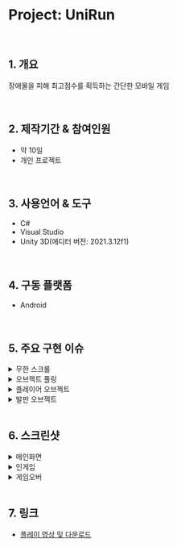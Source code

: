 # Project: UniRun

</br>

## 1. 개요
장애물을 피해 최고점수를 획득하는 간단한 모바일 게임

</br>

## 2. 제작기간 & 참여인원
- 약 10일
- 개인 프로젝트

</br>

## 3. 사용언어 & 도구
- C#
- Visual Studio
- Unity 3D(에디터 버전: 2021.3.12f1)

</br>

## 4. 구동 플랫폼
- Android

</br>

## 5. 주요 구현 이슈
<details>
<summary>무한 스크롤</summary>
<div markdown="1">

- 하나의 배경 이미지로 무한 스크롤링하여 플레이어가 앞으로 달려나가는 듯한 효과를 주도록 구현

</div>
</details>

<details>
<summary>오브젝트 풀링</summary>
<div markdown="1">

- 오브젝트 풀링을 활용하여 발판 재사용(발판이 화면 밖으로 나가면 풀에 저장)

</div>
</details>

<details>
<summary>플레이어 오브젝트</summary>
<div markdown="1">

- 화면을 터치하면 플레이어가 점프, 최대 2단 점프까지 가능
- OnCollisionEnter2D() 함수 내 collision.contacts[0].normal.y > 0.7f 조건을 활용하여 발판 위에 안착했을 때만 점수를 획득하도록 함
- FixPosition() 함수로 플레이어가 지정된 자리를 이탈하는 경우 자리를 되찾아오도록 함

</div>
</details>

<details>
<summary>발판 오브젝트</summary>
<div markdown="1">

- 발판이 OnEnable() 될 때 위치를 랜덤으로 지정
- 발판 위 장애물은 총 세개, 25% 확률로 각 장애물 활성화
- 확률 구현에는 Random.Range() 사용
- 장애물이 많은 발판일수록 추가되는 점수량 증가

</div>
</details>

</br>

## 6. 스크린샷
<details>
<summary>메인화면</summary>
<div markdown="1">

![Dodge_Main1](https://user-images.githubusercontent.com/76508241/212594242-ed09df1d-4881-4529-8974-8e40e25641fb.png)
- 게임 시작, 세팅, 종료 버튼으로 구성

![Dodge_Main2](https://user-images.githubusercontent.com/76508241/212594416-6f129ff0-b642-4496-a796-7ad6288bc020.png)
- Dropdown으로 구성
- 난이도는 쉬움, 보통, 어려움으로 구성
- 난이도별 점수 차등 지급

</div>
</details>

<details>
<summary>인게임</summary>
<div markdown="1">

![Dodge_Ingame1](https://user-images.githubusercontent.com/76508241/212594410-7dfcafab-09c4-4a78-af65-82c796ffa312.png)
![Dodge_Ingame2](https://user-images.githubusercontent.com/76508241/212594413-0cf150ed-4edf-428a-89c2-ceeece5cba36.png)
![Dodge_Ingame3](https://user-images.githubusercontent.com/76508241/212594415-702bf1e2-a350-4e9f-a113-4aba46285e15.png)
- 빨간색 기둥 오브젝트는 BulletSpawner로써 총알 생성 및 발사
- 파란색 구슬 오브젝트는 쉴드로써 총알 1회 방어 할 수 있으며, 중첩 획득 가능.

</div>
</details>

<details>
<summary>게임오버</summary>
<div markdown="1">

![Dodge_End1](https://user-images.githubusercontent.com/76508241/212594419-b5c9a2a7-7374-451b-88ea-d5db146be037.png)
- R키 입력을 통해 재시작(메인화면으로 넘어감)
- PlayerPrefs를 통해 점수 저장 및 최고 기록 조회

</div>
</details>

</br>

## 7. 링크
- [플레이 영상 및 다운로드](https://drive.google.com/drive/folders/1BQRBXwcbqKP7jxQQLEF5ONfYi_rkeJyO)
